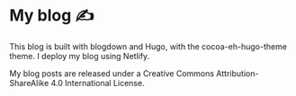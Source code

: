 # My blog ✍️ 

This blog is built with blogdown and Hugo, with the cocoa-eh-hugo-theme theme. I deploy my blog using Netlify.

My blog posts are released under a Creative Commons Attribution-ShareAlike 4.0 International License.

